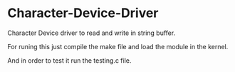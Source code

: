 # Character-Device-Driver

Character Device driver to read and write in string buffer. 

For runing this just compile the make file and load the module in the kernel.

And in order to test it run the testing.c file.
